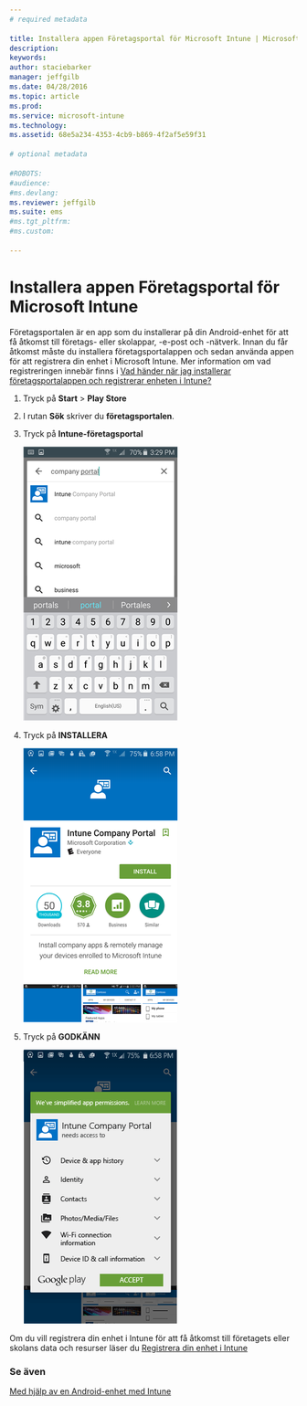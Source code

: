 ```yaml
---
# required metadata

title: Installera appen Företagsportal för Microsoft Intune | Microsoft Intune
description:
keywords:
author: staciebarker
manager: jeffgilb
ms.date: 04/28/2016
ms.topic: article
ms.prod:
ms.service: microsoft-intune
ms.technology:
ms.assetid: 68e5a234-4353-4cb9-b869-4f2af5e59f31

# optional metadata

#ROBOTS:
#audience:
#ms.devlang:
ms.reviewer: jeffgilb
ms.suite: ems
#ms.tgt_pltfrm:
#ms.custom:

---
```



# Installera appen Företagsportal för Microsoft Intune

Företagsportalen är en app som du installerar på din Android-enhet för att få åtkomst till företags- eller skolappar, -e-post och -nätverk.  Innan du får åtkomst måste du installera företagsportalappen och sedan använda appen för att registrera din enhet i Microsoft Intune. Mer information om vad registreringen innebär finns i [Vad händer när jag installerar företagsportalappen och registrerar enheten i Intune?](what-happens-if-you-install-the-company-portal-app-and-enroll-your-device-in-intune-android.md)

1.  Tryck på **Start** &gt; **Play Store**

2.  I rutan **Sök** skriver du **företagsportalen**.

3.  Tryck på **Intune-företagsportal**

    ![android-search-company-portal](./media/and-cpinstall-1-search-cp.png)

4.  Tryck på **INSTALLERA**

    ![android-install-company-portal](./media/and-cpinstall-2-install.png)

5.  Tryck på **GODKÄNN**

    ![android-accept-company-portal-terms](./media/and-cpinstall-3-cp-accept.png)

Om du vill registrera din enhet i Intune för att få åtkomst till företagets eller skolans data och resurser läser du [Registrera din enhet i Intune](enroll-your-device-in-Intune-android.md)

### Se även
[Med hjälp av en Android-enhet med Intune](using-your-android-device-with-intune.md)

<!--HONumber=May16_HO2-->


